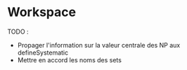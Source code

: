 # Workspace


TODO :	
- Propager l'information sur la valeur centrale des NP aux defineSystematic
- Mettre en accord les noms des sets
